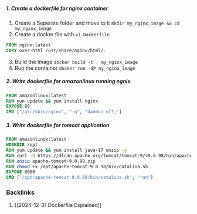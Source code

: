 ##### 1. Create a dockerfile for nginx container 

1. Create a Seperate folder and move to it
   `mkdir my_nginx_image && cd my_nginx_image`
2. Create a docker file with `vi Dockerfile`

```Dockerfile
FROM nginx:latest
COPY oxer-html /usr/share/nginx/html/.
```

3. Build the Image `docker build -t . my_nginx_image`
4. Run the container `docker run -dP my_nginx_image`

##### 2. Write dockerfile for amazonlinux running ngnix
```dockerfile
FROM amazonlinux:latest
RUN yun update && yum install nginx
EXPOSE 80
CMD ["/usr/sbin/nginx", "-g", "daemon off;"]
```

##### 3. Write dockerfile for tomcat application
```Dockerfile
FROM amazonlinux:latest
WORKDIR /opt
RUN yum update && yum install java-17 unzip -y
RUN curl -O https://dlcdn.apache.org/tomcat/tomcat-9/v9.0.98/bin/apache-tomcat-9.0.98.zip
RUN unzip apache-tomcat-9.0.98.zip
RUN chmod +x /opt/apache-tomcat-9.0.98/bin/catalina.sh 
EXPOSE 8080
CMD ["/opt/apache-tomcat-9.0.98/bin/catalina.sh", "run"]
```

### Backlinks
1. [[2024-12-31 Dockerfile Explained]]

